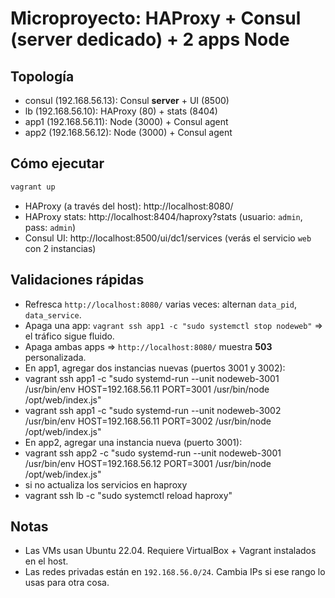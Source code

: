 # Microproyecto: HAProxy + Consul (server dedicado) + 2 apps Node

## Topología
- consul (192.168.56.13): Consul **server** + UI (8500)
- lb     (192.168.56.10): HAProxy (80) + stats (8404)
- app1   (192.168.56.11): Node (3000) + Consul agent
- app2   (192.168.56.12): Node (3000) + Consul agent

## Cómo ejecutar
```bash
vagrant up
```
- HAProxy (a través del host): http://localhost:8080/
- HAProxy stats: http://localhost:8404/haproxy?stats  (usuario: `admin`, pass: `admin`)
- Consul UI: http://localhost:8500/ui/dc1/services  (verás el servicio `web` con 2 instancias)

## Validaciones rápidas
- Refresca `http://localhost:8080/` varias veces: alternan `data_pid`, `data_service`.
- Apaga una app: `vagrant ssh app1 -c "sudo systemctl stop nodeweb"` ⇒ el tráfico sigue fluido.
- Apaga ambas apps ⇒ `http://localhost:8080/` muestra **503** personalizada.
- En app1, agregar dos instancias nuevas (puertos 3001 y 3002):
- vagrant ssh app1 -c "sudo systemd-run --unit nodeweb-3001 /usr/bin/env HOST=192.168.56.11 PORT=3001 /usr/bin/node /opt/web/index.js"
- vagrant ssh app1 -c "sudo systemd-run --unit nodeweb-3002 /usr/bin/env HOST=192.168.56.11 PORT=3002 /usr/bin/node /opt/web/index.js"
- En app2, agregar una instancia nueva (puerto 3001):
-  vagrant ssh app2 -c "sudo systemd-run --unit nodeweb-3001 /usr/bin/env HOST=192.168.56.12 PORT=3001 /usr/bin/node /opt/web/index.js"
- si no actualiza los servicios en haproxy
- vagrant ssh lb -c "sudo systemctl reload haproxy"

## Notas
- Las VMs usan Ubuntu 22.04. Requiere VirtualBox + Vagrant instalados en el host.
- Las redes privadas están en `192.168.56.0/24`. Cambia IPs si ese rango lo usas para otra cosa.